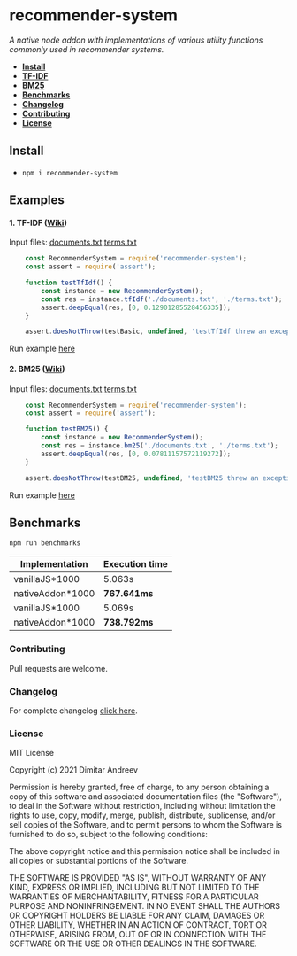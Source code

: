 # recommender-system
<i>A native node addon with implementations of various utility functions commonly used in recommender systems.</i>

 * **[Install](#Install)**
 * **[TF-IDF](#TF-IDF)**
 * **[BM25](#BM25)**
 * **[Benchmarks](#Benchmarks)**
 * **[Changelog](#Changelog)**
 * **[Contributing](#Contributing)**
 * **[License](#License)**

<a name="Install"></a>
## Install 
- `npm i recommender-system`

## Examples 

<a name="TF-IDF"></a>
#### 1. TF-IDF ([Wiki](https://en.wikipedia.org/wiki/Tf%E2%80%93idf#Example_of_tf%E2%80%93idf))
Input files:
[documents.txt](https://github.com/D-Andreev/recommender-system/blob/master/test/documents.txt)
[terms.txt](https://github.com/D-Andreev/recommender-system/blob/master/test/terms.txt)
```js
    const RecommenderSystem = require('recommender-system');
    const assert = require('assert');

    function testTfIdf() {
        const instance = new RecommenderSystem();
        const res = instance.tfIdf('./documents.txt', './terms.txt');
        assert.deepEqual(res, [0, 0.12901285528456335]);
    }

    assert.doesNotThrow(testBasic, undefined, 'testTfIdf threw an exception');
```
Run example [here](https://github.com/D-Andreev/recommender-system/blob/master/test/index.js)

<a name="BM25"></a>
#### 2. BM25 ([Wiki](https://en.wikipedia.org/wiki/Okapi_BM25))
Input files:
[documents.txt](https://github.com/D-Andreev/recommender-system/blob/master/test/documents.txt)
[terms.txt](https://github.com/D-Andreev/recommender-system/blob/master/test/terms.txt)
```js
    const RecommenderSystem = require('recommender-system');
    const assert = require('assert');

    function testBM25() {
        const instance = new RecommenderSystem();
        const res = instance.bm25('./documents.txt', './terms.txt');
        assert.deepEqual(res, [0, 0.07811157572119272]);
    }

    assert.doesNotThrow(testBM25, undefined, 'testBM25 threw an exception');
```
Run example [here](https://github.com/D-Andreev/recommender-system/blob/master/test/index.js)

<a name="Benchmarks"></a>
## Benchmarks
`npm run benchmarks`

| Implementation   | Execution time   |
| ---------------- | ---------------- |
| vanillaJS*1000   | 5.063s           |
| nativeAddon*1000 | <b>767.641ms</b> |
| vanillaJS*1000   | 5.069s           |
| nativeAddon*1000 | <b>738.792ms</b> |

<a name="Contributing"></a>
### Contributing
Pull requests are welcome.

<a name="Changelog"></a>
### Changelog
For complete changelog [click here](https://github.com/D-Andreev/recommender-system/blob/master/CHANGELOG.md).

<a name="License"></a>
### License
MIT License

Copyright (c) 2021 Dimitar Andreev

Permission is hereby granted, free of charge, to any person obtaining a copy
of this software and associated documentation files (the "Software"), to deal
in the Software without restriction, including without limitation the rights
to use, copy, modify, merge, publish, distribute, sublicense, and/or sell
copies of the Software, and to permit persons to whom the Software is
furnished to do so, subject to the following conditions:

The above copyright notice and this permission notice shall be included in all
copies or substantial portions of the Software.

THE SOFTWARE IS PROVIDED "AS IS", WITHOUT WARRANTY OF ANY KIND, EXPRESS OR
IMPLIED, INCLUDING BUT NOT LIMITED TO THE WARRANTIES OF MERCHANTABILITY,
FITNESS FOR A PARTICULAR PURPOSE AND NONINFRINGEMENT. IN NO EVENT SHALL THE
AUTHORS OR COPYRIGHT HOLDERS BE LIABLE FOR ANY CLAIM, DAMAGES OR OTHER
LIABILITY, WHETHER IN AN ACTION OF CONTRACT, TORT OR OTHERWISE, ARISING FROM,
OUT OF OR IN CONNECTION WITH THE SOFTWARE OR THE USE OR OTHER DEALINGS IN THE
SOFTWARE.
